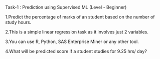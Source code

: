 Task-1 : Prediction using Supervised ML (Level - Beginner) 

1.Predict the percentage of marks of an student based on the number of study hours.

2.This is a simple linear regression task as it involves just 2 variables.

3.You can use R, Python, SAS Enterprise Miner or any other tool.

4.What will be predicted score if a student studies for 9.25 hrs/ day?
